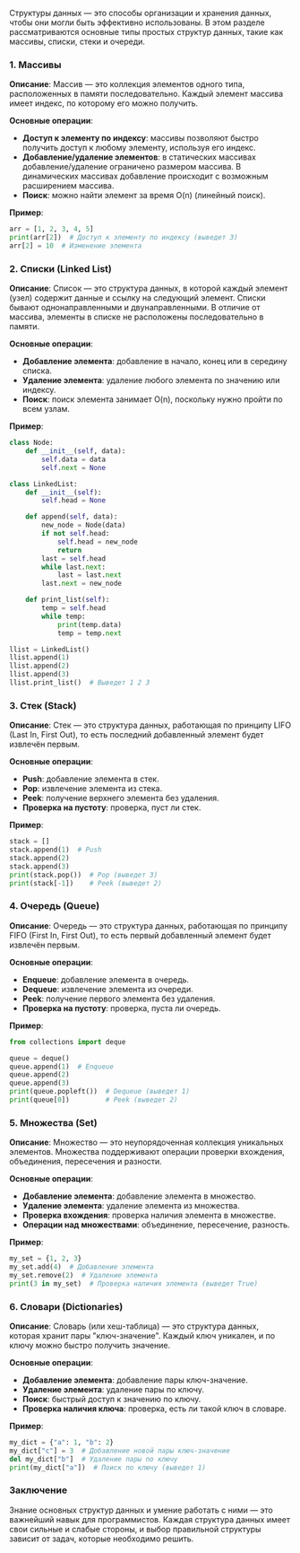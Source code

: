 Структуры данных — это способы организации и хранения данных, чтобы они могли быть эффективно использованы. В этом разделе рассматриваются основные типы простых структур данных, такие как массивы, списки, стеки и очереди.

### 1. Массивы

**Описание**:
Массив — это коллекция элементов одного типа, расположенных в памяти последовательно. Каждый элемент массива имеет индекс, по которому его можно получить.

**Основные операции**:
- **Доступ к элементу по индексу**: массивы позволяют быстро получить доступ к любому элементу, используя его индекс.
- **Добавление/удаление элементов**: в статических массивах добавление/удаление ограничено размером массива. В динамических массивах добавление происходит с возможным расширением массива.
- **Поиск**: можно найти элемент за время O(n) (линейный поиск).

**Пример**:
```python
arr = [1, 2, 3, 4, 5]
print(arr[2])  # Доступ к элементу по индексу (выведет 3)
arr[2] = 10  # Изменение элемента
```

### 2. Списки (Linked List)

**Описание**:
Список — это структура данных, в которой каждый элемент (узел) содержит данные и ссылку на следующий элемент. Списки бывают однонаправленными и двунаправленными. В отличие от массива, элементы в списке не расположены последовательно в памяти.

**Основные операции**:
- **Добавление элемента**: добавление в начало, конец или в середину списка.
- **Удаление элемента**: удаление любого элемента по значению или индексу.
- **Поиск**: поиск элемента занимает O(n), поскольку нужно пройти по всем узлам.

**Пример**:
```python
class Node:
    def __init__(self, data):
        self.data = data
        self.next = None

class LinkedList:
    def __init__(self):
        self.head = None

    def append(self, data):
        new_node = Node(data)
        if not self.head:
            self.head = new_node
            return
        last = self.head
        while last.next:
            last = last.next
        last.next = new_node

    def print_list(self):
        temp = self.head
        while temp:
            print(temp.data)
            temp = temp.next

llist = LinkedList()
llist.append(1)
llist.append(2)
llist.append(3)
llist.print_list()  # Выведет 1 2 3
```

### 3. Стек (Stack)

**Описание**:
Стек — это структура данных, работающая по принципу LIFO (Last In, First Out), то есть последний добавленный элемент будет извлечён первым.

**Основные операции**:
- **Push**: добавление элемента в стек.
- **Pop**: извлечение элемента из стека.
- **Peek**: получение верхнего элемента без удаления.
- **Проверка на пустоту**: проверка, пуст ли стек.

**Пример**:
```python
stack = []
stack.append(1)  # Push
stack.append(2)
stack.append(3)
print(stack.pop())  # Pop (выведет 3)
print(stack[-1])    # Peek (выведет 2)
```

### 4. Очередь (Queue)

**Описание**:
Очередь — это структура данных, работающая по принципу FIFO (First In, First Out), то есть первый добавленный элемент будет извлечён первым.

**Основные операции**:
- **Enqueue**: добавление элемента в очередь.
- **Dequeue**: извлечение элемента из очереди.
- **Peek**: получение первого элемента без удаления.
- **Проверка на пустоту**: проверка, пуста ли очередь.

**Пример**:
```python
from collections import deque

queue = deque()
queue.append(1)  # Enqueue
queue.append(2)
queue.append(3)
print(queue.popleft())  # Dequeue (выведет 1)
print(queue[0])         # Peek (выведет 2)
```

### 5. Множества (Set)

**Описание**:
Множество — это неупорядоченная коллекция уникальных элементов. Множества поддерживают операции проверки вхождения, объединения, пересечения и разности.

**Основные операции**:
- **Добавление элемента**: добавление элемента в множество.
- **Удаление элемента**: удаление элемента из множества.
- **Проверка вхождения**: проверка наличия элемента в множестве.
- **Операции над множествами**: объединение, пересечение, разность.

**Пример**:
```python
my_set = {1, 2, 3}
my_set.add(4)  # Добавление элемента
my_set.remove(2)  # Удаление элемента
print(3 in my_set)  # Проверка наличия элемента (выведет True)
```

### 6. Словари (Dictionaries)

**Описание**:
Словарь (или хеш-таблица) — это структура данных, которая хранит пары "ключ-значение". Каждый ключ уникален, и по ключу можно быстро получить значение.

**Основные операции**:
- **Добавление элемента**: добавление пары ключ-значение.
- **Удаление элемента**: удаление пары по ключу.
- **Поиск**: быстрый доступ к значению по ключу.
- **Проверка наличия ключа**: проверка, есть ли такой ключ в словаре.

**Пример**:
```python
my_dict = {"a": 1, "b": 2}
my_dict["c"] = 3  # Добавление новой пары ключ-значение
del my_dict["b"]  # Удаление пары по ключу
print(my_dict["a"])  # Поиск по ключу (выведет 1)
```

### Заключение

Знание основных структур данных и умение работать с ними — это важнейший навык для программистов. Каждая структура данных имеет свои сильные и слабые стороны, и выбор правильной структуры зависит от задач, которые необходимо решить.
